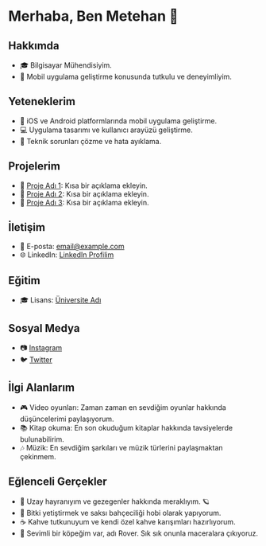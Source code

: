 # Merhaba, Ben Metehan  👋

## Hakkımda
- 🎓 Bilgisayar Mühendisiyim.
- 💼 Mobil uygulama geliştirme konusunda tutkulu ve deneyimliyim.

## Yeteneklerim
- 📱 iOS ve Android platformlarında mobil uygulama geliştirme.
- 💻 Uygulama tasarımı ve kullanıcı arayüzü geliştirme.
- 🔨 Teknik sorunları çözme ve hata ayıklama.

## Projelerim
- 📱 [Proje Adı 1](link): Kısa bir açıklama ekleyin.
- 📱 [Proje Adı 2](link): Kısa bir açıklama ekleyin.
- 📱 [Proje Adı 3](link): Kısa bir açıklama ekleyin.

## İletişim
- 📧 E-posta: email@example.com
- 🌐 LinkedIn: [LinkedIn Profilim](LinkedIn_profil_linki)

## Eğitim
- 🎓 Lisans: [Üniversite Adı](üniversite_linki)

## Sosyal Medya
- 📷 [Instagram](Instagram_profil_linki)
- 🐦 [Twitter](Twitter_profil_linki)

## İlgi Alanlarım
- 🎮 Video oyunları: Zaman zaman en sevdiğim oyunlar hakkında düşüncelerimi paylaşıyorum.
- 📚 Kitap okuma: En son okuduğum kitaplar hakkında tavsiyelerde bulunabilirim.
- 🎶 Müzik: En sevdiğim şarkıları ve müzik türlerini paylaşmaktan çekinmem.

## Eğlenceli Gerçekler
- 🚀 Uzay hayranıyım ve gezegenler hakkında meraklıyım. 🪐
- 🌱 Bitki yetiştirmek ve saksı bahçeciliği hobi olarak yapıyorum.
- ☕ Kahve tutkunuyum ve kendi özel kahve karışımları hazırlıyorum.
- 🐶 Sevimli bir köpeğim var, adı Rover. Sık sık onunla maceralara çıkıyoruz.







<!--
**Metehan-DER/Metehan-DER** is a ✨ _special_ ✨ repository because its `README.md` (this file) appears on your GitHub profile.

Here are some ideas to get you started:

- 🔭 I’m currently working on ...
- 🌱 I’m currently learning ...
- 👯 I’m looking to collaborate on ...
- 🤔 I’m looking for help with ...
- 💬 Ask me about ...
- 📫 How to reach me: ...
- 😄 Pronouns: ...
- ⚡ Fun fact: ...
-->
